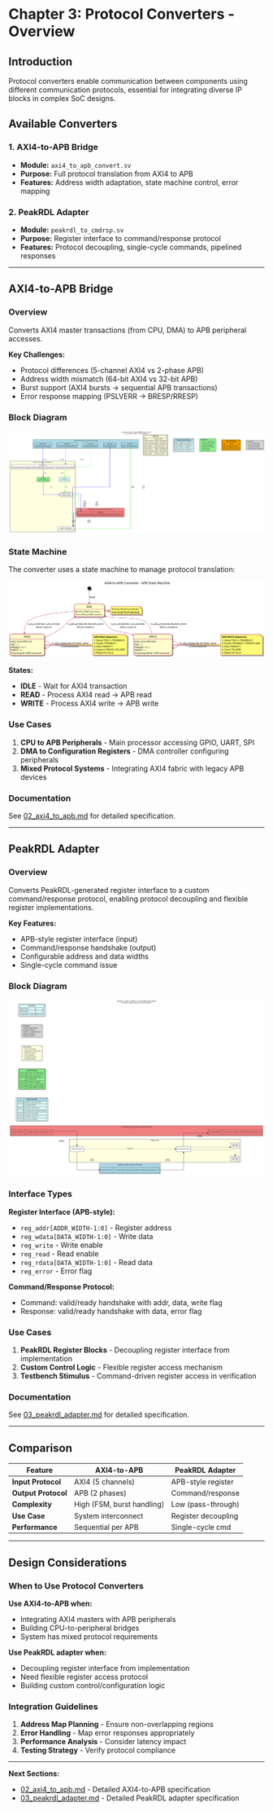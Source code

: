 # Chapter 3: Protocol Converters - Overview

## Introduction

Protocol converters enable communication between components using different communication protocols, essential for integrating diverse IP blocks in complex SoC designs.

## Available Converters

### 1. AXI4-to-APB Bridge
- **Module:** `axi4_to_apb_convert.sv`
- **Purpose:** Full protocol translation from AXI4 to APB
- **Features:** Address width adaptation, state machine control, error mapping

### 2. PeakRDL Adapter
- **Module:** `peakrdl_to_cmdrsp.sv`
- **Purpose:** Register interface to command/response protocol
- **Features:** Protocol decoupling, single-cycle commands, pipelined responses

---

## AXI4-to-APB Bridge

### Overview

Converts AXI4 master transactions (from CPU, DMA) to APB peripheral accesses.

**Key Challenges:**
- Protocol differences (5-channel AXI4 vs 2-phase APB)
- Address width mismatch (64-bit AXI4 vs 32-bit APB)
- Burst support (AXI4 bursts → sequential APB transactions)
- Error response mapping (PSLVERR → BRESP/RRESP)

### Block Diagram

![AXI4-to-APB Converter](../assets/graphviz/axi4_to_apb.png)

### State Machine

The converter uses a state machine to manage protocol translation:

![AXI4-to-APB FSM](../assets/puml/axi4_to_apb_fsm.png)

**States:**
- **IDLE** - Wait for AXI4 transaction
- **READ** - Process AXI4 read → APB read
- **WRITE** - Process AXI4 write → APB write

### Use Cases

1. **CPU to APB Peripherals** - Main processor accessing GPIO, UART, SPI
2. **DMA to Configuration Registers** - DMA controller configuring peripherals
3. **Mixed Protocol Systems** - Integrating AXI4 fabric with legacy APB devices

### Documentation

See [02_axi4_to_apb.md](02_axi4_to_apb.md) for detailed specification.

---

## PeakRDL Adapter

### Overview

Converts PeakRDL-generated register interface to a custom command/response protocol, enabling protocol decoupling and flexible register implementations.

**Key Features:**
- APB-style register interface (input)
- Command/response handshake (output)
- Configurable address and data widths
- Single-cycle command issue

### Block Diagram

![PeakRDL Adapter](../assets/graphviz/peakrdl_adapter.png)

### Interface Types

**Register Interface (APB-style):**
- `reg_addr[ADDR_WIDTH-1:0]` - Register address
- `reg_wdata[DATA_WIDTH-1:0]` - Write data
- `reg_write` - Write enable
- `reg_read` - Read enable
- `reg_rdata[DATA_WIDTH-1:0]` - Read data
- `reg_error` - Error flag

**Command/Response Protocol:**
- Command: valid/ready handshake with addr, data, write flag
- Response: valid/ready handshake with data, error flag

### Use Cases

1. **PeakRDL Register Blocks** - Decoupling register interface from implementation
2. **Custom Control Logic** - Flexible register access mechanism
3. **Testbench Stimulus** - Command-driven register access in verification

### Documentation

See [03_peakrdl_adapter.md](03_peakrdl_adapter.md) for detailed specification.

---

## Comparison

| Feature | AXI4-to-APB | PeakRDL Adapter |
|---------|-------------|-----------------|
| **Input Protocol** | AXI4 (5 channels) | APB-style register |
| **Output Protocol** | APB (2 phases) | Command/response |
| **Complexity** | High (FSM, burst handling) | Low (pass-through) |
| **Use Case** | System interconnect | Register decoupling |
| **Performance** | Sequential per APB | Single-cycle cmd |

---

## Design Considerations

### When to Use Protocol Converters

**Use AXI4-to-APB when:**
- Integrating AXI4 masters with APB peripherals
- Building CPU-to-peripheral bridges
- System has mixed protocol requirements

**Use PeakRDL adapter when:**
- Decoupling register interface from implementation
- Need flexible register access protocol
- Building custom control/configuration logic

### Integration Guidelines

1. **Address Map Planning** - Ensure non-overlapping regions
2. **Error Handling** - Map error responses appropriately
3. **Performance Analysis** - Consider latency impact
4. **Testing Strategy** - Verify protocol compliance

---

**Next Sections:**
- [02_axi4_to_apb.md](02_axi4_to_apb.md) - Detailed AXI4-to-APB specification
- [03_peakrdl_adapter.md](03_peakrdl_adapter.md) - Detailed PeakRDL adapter specification

